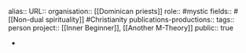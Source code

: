 alias::
URL::
organisation:: [[Dominican priests]] 
role:: #mystic 
fields:: #[[Non-dual spirituality]] #Christianity 
publications-productions:: 
tags:: person
project:: [[Inner Beginner]], [[Another M-Theory]] 
public:: true

-